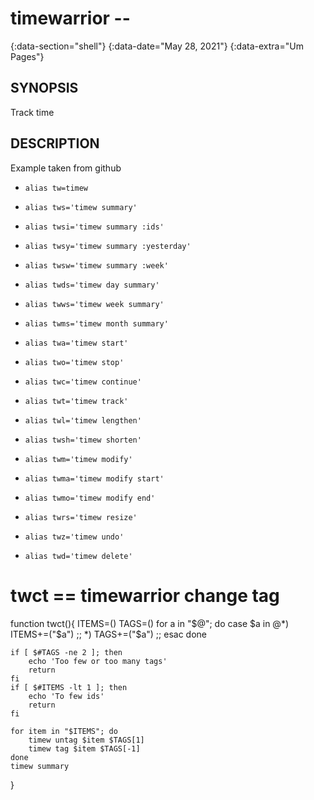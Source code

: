 # timewarrior --
{:data-section="shell"}
{:data-date="May 28, 2021"}
{:data-extra="Um Pages"}

## SYNOPSIS
Track time

## DESCRIPTION
Example taken from github

* `alias tw=timew`

* `alias tws='timew summary'`
* `alias twsi='timew summary :ids'`
* `alias twsy='timew summary :yesterday'`
* `alias twsw='timew summary :week'`
* `alias twds='timew day summary'`
* `alias twws='timew week summary'`
* `alias twms='timew month summary'`

* `alias twa='timew start'`
* `alias two='timew stop'`
* `alias twc='timew continue'`
* `alias twt='timew track'`
* `alias twl='timew lengthen'`
* `alias twsh='timew shorten'`
* `alias twm='timew modify'`
* `alias twma='timew modify start'`
* `alias twmo='timew modify end'`
* `alias twrs='timew resize'`
* `alias twz='timew undo'`
* `alias twd='timew delete'`

# twct == timewarrior change tag
function twct(){
    ITEMS=()
    TAGS=()
    for a in "$@"; do
        case $a in
            @*)
                ITEMS+=("$a")
                ;;
            *)
                TAGS+=("$a")
                ;;
        esac
    done

    if [ $#TAGS -ne 2 ]; then
        echo 'Too few or too many tags'
        return
    fi
    if [ $#ITEMS -lt 1 ]; then
        echo 'To few ids'
        return
    fi

    for item in "$ITEMS"; do
        timew untag $item $TAGS[1]
        timew tag $item $TAGS[-1]
    done
    timew summary
}
